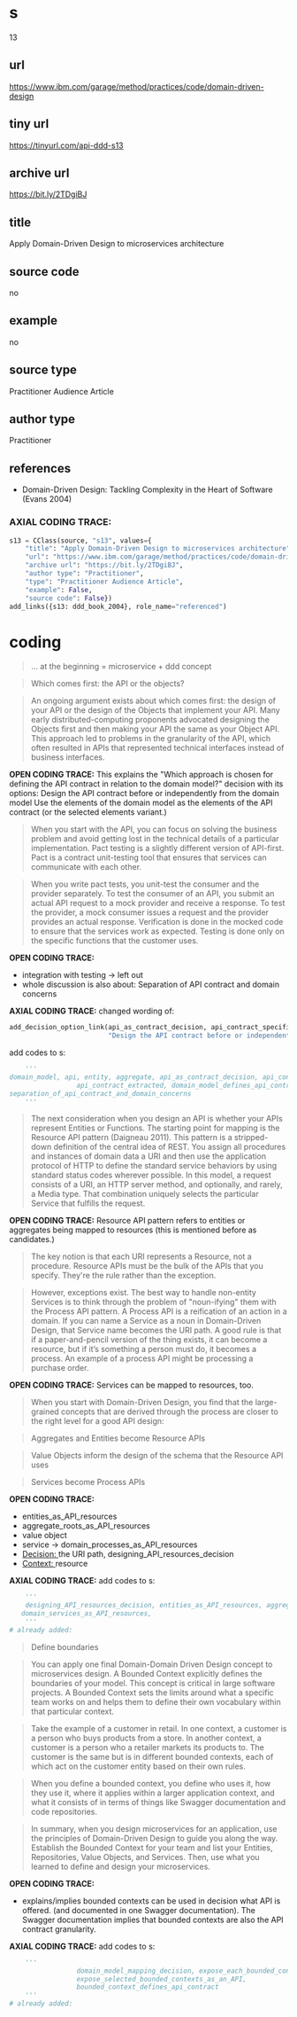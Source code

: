 # s 
13
## url
https://www.ibm.com/garage/method/practices/code/domain-driven-design
## tiny url
https://tinyurl.com/api-ddd-s13
## archive url
https://bit.ly/2TDgiBJ
## title
Apply Domain-Driven Design to microservices architecture
## source code
no
## example
no
## source type 
Practitioner Audience Article
## author type
Practitioner
## references
- Domain-Driven Design: Tackling Complexity in the Heart of Software (Evans 2004)

### AXIAL CODING TRACE:
``` python
s13 = CClass(source, "s13", values={
    "title": "Apply Domain-Driven Design to microservices architecture",
    "url": "https://www.ibm.com/garage/method/practices/code/domain-driven-design",
    "archive url": "https://bit.ly/2TDgiBJ",
    "author type": "Practitioner",
    "type": "Practitioner Audience Article",
    "example": False,
    "source code": False})
add_links({s13: ddd_book_2004}, role_name="referenced")
```
# coding
>... at the beginning = microservice + ddd concept

>Which comes first: the API or the objects?

>An ongoing argument exists about which comes first: the design of your API or the design of the Objects that implement your API. Many early distributed-computing proponents advocated designing the Objects first and then making your API the same as your Object API. This approach led to problems in the granularity of the API, which often resulted in APIs that represented technical interfaces instead of business interfaces.

**OPEN CODING TRACE:**
This explains the "Which approach is chosen for defining the API contract
in relation to the domain model?" decision with its options:
Design the API contract before or independently from the domain model
Use the elements of the domain model as the elements of the API contract
(or the selected elements variant.)

>When you start with the API, you can focus on solving the business problem and avoid getting lost in the technical details of a particular implementation. Pact testing is a slightly different version of API-first. Pact is a contract unit-testing tool that ensures that services can communicate with each other.

>When you write pact tests, you unit-test the consumer and the provider separately. To test the consumer of an API, you submit an actual API request to a mock provider and receive a response. To test the provider, a mock consumer issues a request and the provider provides an actual response. Verification is done in the mocked code to ensure that the services work as expected. Testing is done only on the specific functions that the customer uses.

**OPEN CODING TRACE:**
- integration with testing -> left out
- whole discussion is also about: Separation of API contract and domain concerns

**AXIAL CODING TRACE:**
changed wording of:
``` python
add_decision_option_link(api_as_contract_decision, api_contract_specified,
                         "Design the API contract before or independently from the domain model")
``` 
add codes to s: 
``` python 
    '''
domain_model, api, entity, aggregate, api_as_contract_decision, api_contract_specified,
                 api_contract_extracted, domain_model_defines_api_contract, 
separation_of_api_contract_and_domain_concerns
    ''' 
```

>The next consideration when you design an API is whether your APIs represent Entities or Functions. The starting point for mapping is the Resource API pattern (Daigneau 2011). This pattern is a stripped-down definition of the central idea of REST. You assign all procedures and instances of domain data a URI and then use the application protocol of HTTP to define the standard service behaviors by using standard status codes wherever possible. In this model, a request consists of a URI, an HTTP server method, and optionally, and rarely, a Media type. That combination uniquely selects the particular Service that fulfills the request.

**OPEN CODING TRACE:**
Resource API pattern refers to entities or aggregates being mapped to resources (this is
mentioned before as candidates.)

>The key notion is that each URI represents a Resource, not a procedure. Resource APIs must be the bulk of the APIs that you specify. They're the rule rather than the exception.

>However, exceptions exist. The best way to handle non-entity Services is to think through the problem of "noun-ifying" them with the Process API pattern. A Process API is a reification of an action in a domain. If you can name a Service as a noun in Domain-Driven Design, that Service name becomes the URI path. A good rule is that if a paper-and-pencil version of the thing exists, it can become a resource, but if it’s something a person must do, it becomes a process. An example of a process API might be processing a purchase order.

**OPEN CODING TRACE:**
Services can be mapped to resources, too.


>When you start with Domain-Driven Design, you find that the large-grained concepts that are derived through the process are closer to the right level for a good API design:

>Aggregates and Entities become Resource APIs

>Value Objects inform the design of the schema that the Resource API uses

>Services become Process APIs

**OPEN CODING TRACE:**
- entities_as_API_resources
- aggregate_roots_as_API_resources
- value object
- service -> domain_processes_as_API_resources
- <ins>Decision: </ins>  the URI path, designing_API_resources_decision
- <ins>Context: </ins> resource

**AXIAL CODING TRACE:**
add codes to s: 
``` python 
    '''
    designing_API_resources_decision, entities_as_API_resources, aggregate_roots_as_API_resources,
   domain_services_as_API_resources,
    '''
# already added: 
```

> Define boundaries

> You can apply one final Domain-Domain Driven Design concept to microservices design. A Bounded Context explicitly defines the boundaries of your model. This concept is critical in large software projects. A Bounded Context sets the limits around what a specific team works on and helps them to define their own vocabulary within that particular context.

> Take the example of a customer in retail. In one context, a customer is a person who buys products from a store. In another context, a customer is a person who a retailer markets its products to. The customer is the same but is in different bounded contexts, each of which act on the customer entity based on their own rules.

> When you define a bounded context, you define who uses it, how they use it, where it applies within a larger application context, and what it consists of in terms of things like Swagger documentation and code repositories.

> In summary, when you design microservices for an application, use the principles of Domain-Driven Design to guide you along the way. Establish the Bounded Context for your team and list your Entities, Repositories, Value Objects, and Services. Then, use what you learned to define and design your microservices.
>

**OPEN CODING TRACE:** 
- explains/implies bounded contexts can be used in decision what API is offered.
 (and documented in one Swagger documentation). The Swagger documentation implies
 that bounded contexts are also the API contract granularity.

**AXIAL CODING TRACE:**
add codes to s: 
``` python 
    '''
                 domain_model_mapping_decision, expose_each_bounded_context_as_an_API,
                 expose_selected_bounded_contexts_as_an_API,
                 bounded_context_defines_api_contract
    '''
# already added: 
```